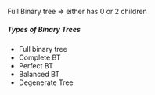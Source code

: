 Full Binary tree => either has 0 or 2 children

##### Types of Binary Trees
* Full binary tree
* Complete BT
* Perfect BT
* Balanced BT
* Degenerate Tree